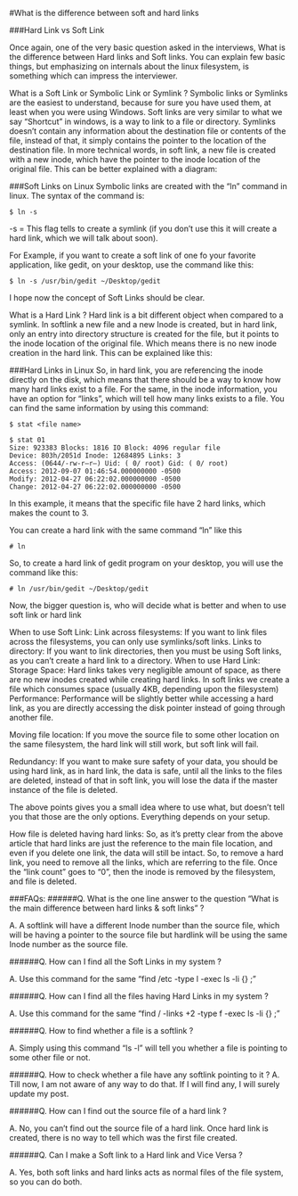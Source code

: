 #What is the difference between soft and hard links

###Hard Link vs Soft Link

Once again, one of the very basic question asked in the interviews, What is the difference between Hard links and Soft links. You can explain few basic things, but emphasizing on internals about the linux filesystem, is something which can impress the interviewer.

What is a Soft Link or Symbolic Link or Symlink ?
Symbolic links or Symlinks are the easiest to understand, because for sure you have used them, at least when you were using Windows. Soft links are very similar to what we say “Shortcut” in windows, is a way to link to a file or directory. Symlinks doesn’t contain any information about the destination file or contents of the file, instead of that, it simply contains the pointer to the location of the destination file. In more technical words, in soft link, a new file is created with a new inode, which have the pointer to the inode location of the original file. This can be better explained with a diagram:

###Soft Links on Linux
Symbolic links are created with the “ln” command in linux. The syntax of the command is:
```
$ ln -s  
```
-s = This flag tells to create a symlink (if you don’t use this it will create a hard link, which we will talk about soon).

For Example, if you want to create a soft link of one fo your favorite application, like gedit, on your desktop, use the command like this:
```
$ ln -s /usr/bin/gedit ~/Desktop/gedit
```
I hope now the concept of Soft Links should be clear.

What is a Hard Link ?
Hard link is a bit different object when compared to a symlink. In softlink a new file and a new Inode is created, but in hard link, only an entry into directory structure is created for the file, but it points to the inode location of the original file. Which means there is no new inode creation in the hard link. This can be explained like this:

###Hard Links in Linux
So, in hard link, you are referencing the inode directly on the disk, which means that there should be a way to know how many hard links exist to a file. For the same, in the inode information, you have an option for “links”, which will tell how many links exists to a file. You can find the same information by using this command:
```
$ stat <file name>

$ stat 01
Size: 923383 Blocks: 1816 IO Block: 4096 regular file
Device: 803h/2051d Inode: 12684895 Links: 3
Access: (0644/-rw-r–r–) Uid: ( 0/ root) Gid: ( 0/ root)
Access: 2012-09-07 01:46:54.000000000 -0500
Modify: 2012-04-27 06:22:02.000000000 -0500
Change: 2012-04-27 06:22:02.000000000 -0500
```
In this example, it means that the specific file have 2 hard links, which makes the count to 3.

You can create a hard link with the same command “ln” like this
```
# ln  
```
So, to create a hard link of gedit program on your desktop, you will use the command like this:
```
# ln /usr/bin/gedit ~/Desktop/gedit
```
Now, the bigger question is, who will decide what is better and when to use soft link or hard link

When to use Soft Link:
Link across filesystems: If you want to link files across the filesystems, you can only use symlinks/soft links.
Links to directory: If you want to link directories, then you must be using Soft links, as you can’t create a hard link to a directory.
When to use Hard Link:
Storage Space: Hard links takes very negligible amount of space, as there are no new inodes created while creating hard links. In soft links we create a file which consumes space (usually 4KB, depending upon the filesystem)
Performance: Performance will be slightly better while accessing a hard link, as you are directly accessing the disk pointer instead of going through another file.

Moving file location: If you move the source file to some other location on the same filesystem, the hard link will still work, but soft link will fail.

Redundancy: If you want to make sure safety of your data, you should be using hard link, as in hard link, the data is safe, until all the links to the files are deleted, instead of that in soft link, you will lose the data if the master instance of the file is deleted.

The above points gives you a small idea where to use what, but doesn’t tell you that those are the only options. Everything depends on your setup.

How file is deleted having hard links:
So, as it’s pretty clear from the above article that hard links are just the reference to the main file location, and even if you delete one link, the data will still be intact. So, to remove a hard link, you need to remove all the links, which are referring to the file. Once the “link count” goes to “0”, then the inode is removed by the filesystem, and file is deleted.

###FAQs:
######Q. What is the one line answer to the question “What is the main difference between hard links & soft links” ?

A. A softlink will have a different Inode number than the source file, which will be having a pointer to the source file but hardlink will be using the same Inode number as the source file.

######Q. How can I find all the Soft Links in my system ?

A. Use this command for the same “find /etc -type l -exec ls -li {} \;”

######Q. How can I find all the files having Hard Links in my system ?

A. Use this command for the same “find / -links +2 -type f -exec ls -li {} \;”

######Q. How to find whether a file is a softlink ?

A. Simply using this command “ls -l” will tell you whether a file is pointing to some other file or not.

######Q. How to check whether a file have any softlink pointing to it ?
A. Till now, I am not aware of any way to do that. If I will find any, I will surely update my post.

######Q. How can I find out the source file of a hard link ?

A. No, you can’t find out the source file of a hard link. Once hard link is created, there is no way to tell which was the first file created.

######Q. Can I make a Soft link to a Hard link and Vice Versa ?

A. Yes, both soft links and hard links acts as normal files of the file system, so you can do both.